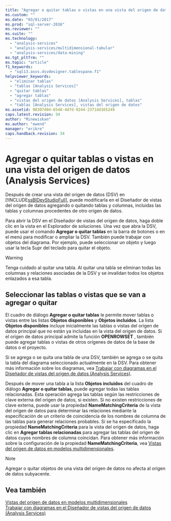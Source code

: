 ```yaml
---
title: "Agregar o quitar tablas o vistas en una vista del origen de datos (Analysis Services) | Microsoft Docs"
ms.custom: ""
ms.date: "03/01/2017"
ms.prod: "sql-server-2016"
ms.reviewer: ""
ms.suite: ""
ms.technology: 
  - "analysis-services"
  - "analysis-services/multidimensional-tabular"
  - "analysis-services/data-mining"
ms.tgt_pltfrm: ""
ms.topic: "article"
f1_keywords: 
  - "sql13.asvs.dsvdesigner.tablespane.f1"
helpviewer_keywords: 
  - "eliminar tablas"
  - "tablas [Analysis Services]"
  - "quitar tablas"
  - "agregar tablas"
  - "vistas del origen de datos [Analysis Services], tablas"
  - "tablas [Analysis Services], vistas del origen de datos"
ms.assetid: 98307d04-6548-4d7d-9244-2371dd165249
caps.latest.revision: 34
author: "Minewiskan"
ms.author: "owend"
manager: "erikre"
caps.handback.revision: 34
---
```

# Agregar o quitar tablas o vistas en una vista del origen de datos (Analysis Services)
  Después de crear una vista del origen de datos (DSV) en [!INCLUDE[ssBIDevStudioFull](../../includes/ssbidevstudiofull-md.md)], puede modificarla en el Diseñador de vistas del origen de datos agregando o quitando tablas y columnas, incluidas las tablas y columnas procedentes de otro origen de datos.  
  
 Para abrir la DSV en el Diseñador de vistas del origen de datos, haga doble clic en la vista en el Explorador de soluciones. Una vez que abra la DSV, puede usar el comando **Agregar o quitar tablas** en la barra de botones o en el menú para modificar o ampliar la DSV. También puede trabajar con objetos del diagrama. Por ejemplo, puede seleccionar un objeto y luego usar la tecla Supr del teclado para quitar el objeto.  
  
> [!WARNING]  
>  Tenga cuidado al quitar una tabla. Al quitar una tabla se eliminan todas las columnas y relaciones asociadas de la DSV y se invalidan todos los objetos enlazados a esa tabla.  
  
## Seleccionar las tablas o vistas que se van a agregar o quitar  
 El cuadro de diálogo **Agregar o quitar tablas** le permite mover tablas o vistas entre las listas **Objetos disponibles** y **Objetos incluidos**. La lista **Objetos disponibles** incluye inicialmente las tablas o vistas del origen de datos principal que no están ya incluidas en la vista del origen de datos. Si el origen de datos principal admite la función **OPENROWSET** , también puede agregar tablas o vistas de otros orígenes de datos de la base de datos o el proyecto.  
  
 Si se agrega o se quita una tabla de una DSV, también se agrega o se quita la tabla del diagrama seleccionado actualmente en la DSV. Para obtener más información sobre los diagramas, vea [Trabajar con diagramas en el Diseñador de vistas del origen de datos &#40;Analysis Services&#41;](../../analysis-services/multidimensional-models/work-with-diagrams-in-data-source-view-designer-analysis-services.md).  
  
 Después de mover una tabla a la lista **Objetos incluidos** del cuadro de diálogo **Agregar o quitar tablas**, puede agregar todas las tablas relacionadas. Esta operación agrega las tablas según las restricciones de clave externa del origen de datos, si existen. Si no existen restricciones de clave externa, puede usar la propiedad **NameMatchingCriteria** de la vista del origen de datos para determinar las relaciones mediante la especificación de un criterio de coincidencia de los nombres de columna de las tablas para generar relaciones probables. Si se ha especificado la propiedad **NameMatchingCriteria** para la vista del origen de datos, haga clic en **Agregar tablas relacionadas** para agregar las tablas del origen de datos cuyos nombres de columna coincidan. Para obtener más información sobre la configuración de la propiedad **NameMatchingCriteria**, vea [Vistas del origen de datos en modelos multidimensionales](../../analysis-services/multidimensional-models/data-source-views-in-multidimensional-models.md).  
  
> [!NOTE]  
>  Agregar o quitar objetos de una vista del origen de datos no afecta al origen de datos subyacente.  
  
## Vea también  
 [Vistas del origen de datos en modelos multidimensionales](../../analysis-services/multidimensional-models/data-source-views-in-multidimensional-models.md)   
 [Trabajar con diagramas en el Diseñador de vistas del origen de datos &#40;Analysis Services&#41;](../../analysis-services/multidimensional-models/work-with-diagrams-in-data-source-view-designer-analysis-services.md)  
  
  